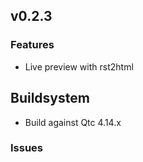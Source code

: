 ## v0.2.3

### Features

* Live preview with rst2html

## Buildsystem 

* Build against Qtc 4.14.x

### Issues


